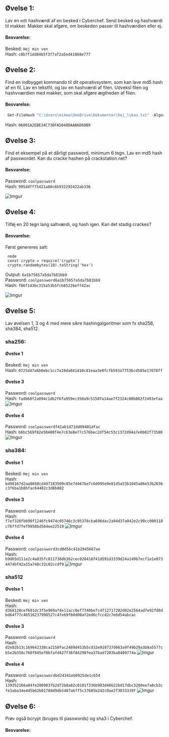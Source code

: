 ## Øvelse 1:
Lav en ```md5``` hashværdi af en besked i Cyberchef. Send besked og hashværdi til makker. Makker skal afgøre, om beskeden passer til hashværdien eller ej. 

#### Besvarelse:
Besked: ```Hej min ven```  
Hash: ```c8b7f1dd84b5f3f7af2a5ed41868e777```

## Øvelse 2:
Find en indbygget kommando til dit operativsystem, som kan lave md5 hash af en fil. Lav en tekstfil, og lav en hashværdi af filen. Udveksl filen og hashvværdien med makker, som skal afgøre ægtheden af filen. 

#### Besvarelse:
   
```powershell
 Get-FileHash "C:\Users\mikma\OneDrive\Dokumenter\hej_lukas.txt" -Algorithm MD5
```
Hash: ```06001A2EBE34C730FA5040DAAB6D60B9```

## Øvelse 3:
Find et eksempel på et dårligt password, minimum 6 tegn. Lav en md5 hash af passwordet. Kan du cracke hashen på crackstation.net?  

#### Besvarelse:

Password: ```coolpassword```  
Hash: ```995ddff75421a80c6b932292422ab336```

![Imgur](https://i.imgur.com/Z7MQ0O2.png)


## Øvelse 4:
Tilføj en 20 tegn lang saltværdi, og hash igen. Kan det stadig crackes?

#### Besvarelse:

Først genereres salt:
```shell
 node
 const crypto = require('crypto')
 crypto.randombytes(10).toString('hex')
```
Output: ```6a1b75657a5da7b81bb9```  
Password: ```coolpassword6a1b75657a5da7b81bb9```  
Hash: ```f86f143bc315a53b5fcb85226eff42ac```  

![Imgur](https://i.imgur.com/fxupWFG.png)


## Øvelse 5:
Lav øvelsen 1, 3 og 4 med mere sikre hashingalgoritmer som fx sha256, sha384, sha512. 

### sha256:
#### Øvelse 1
Besked: ```Hej min ven```  
Hash: ```0725d47a6b0ebc1cc7a19da041410c81eaa3e0fcfb593a77536cd585e17078ff```

#### Øvelse 3
Password: ```coolpassword```  
Hash: ```fadb68f2a094c1db2f6fa959ec350a9c51507a14ae7f2324c00b082f2493efaa```
![Imgur](https://i.imgur.com/FlrVQlD.png)

#### Øvelse 4
Password: ```coolpasswordf41ab1d71dd09481dfac```  
Hash: ```b8bc569f82e50400f4e7c63e8e77c576bec2df54c53c1372d94a7e0602f73580```
![Imgur](https://i.imgur.com/EALvWwm.png)

### sha384:
#### Øvelse 1
Besked: ```Hej min ven```  
Hash: ```bd98167d2aa8698cd497183509c85e7d467be7c6d995e0e81d5a53b1045a86e53b2636c3f6ba1b8bfac64402c3d8b882```

#### Øvelse 3
Password: ```coolpassword```  
Hash: ```f7ef328fbb90f1246fc9474c05746c3c95378cba696dac2a94d37a042e2c90cc000118c76ffd7fef9958bd564ee22519```
![Imgur](https://i.imgur.com/xtrR00r.png)

#### Øvelse 4
Password: ```coolpassword3cd0d56c41b2945667ae```  
Hash: ```b9d65d111e2c4a835fc811738db362cec020418f41d591d3339d24a149b7ecf1e1e0734474bf42a15a740c32c02ccdf9```
![Imgur](https://i.imgur.com/e9QbFo1.png)

### sha512
#### Øvelse 1
Besked: ```Hej min ven```  
Hash: ```d368120cef691dc3f5e969af4e11acc0ef7740be7c4f12717202d02e2564ad7e92fd8dbd64f77c46516237998527c4fe69fb0d00af2ed6cfccd2c7e6d54abcac```

#### Øvelse 3
Password: ```coolpassword```  
Hash: ```d2e82b13c169642338ca2150fac2489d453b5cd32e910737d063a9f49b29a3b8a5577cb5e2b358c760f845ef0bfafd427f36f84298fea37bad7203ba0489774a```
![Imgur](https://i.imgur.com/ZSrDD3A.png)

#### Øvelse 4
Password: ```coolpasswordbd24341eb0925de1c654```  
Hash: ```139352166a84fe2809837b2d72b8a82c0101f336b983d48622bd17dbc3280ee7a8cb3cfe3aba34e445b62b01788d9db5407a6ff5c37685b242c0ae2f3033339f```
![Imgur](https://i.imgur.com/8HpzIad.png)


## Øvelse 6:
Prøv også bcrypt (bruges til passwords) og sha3 i Cyberchef.

#### Besvarelse:
   
```shell
 
```

